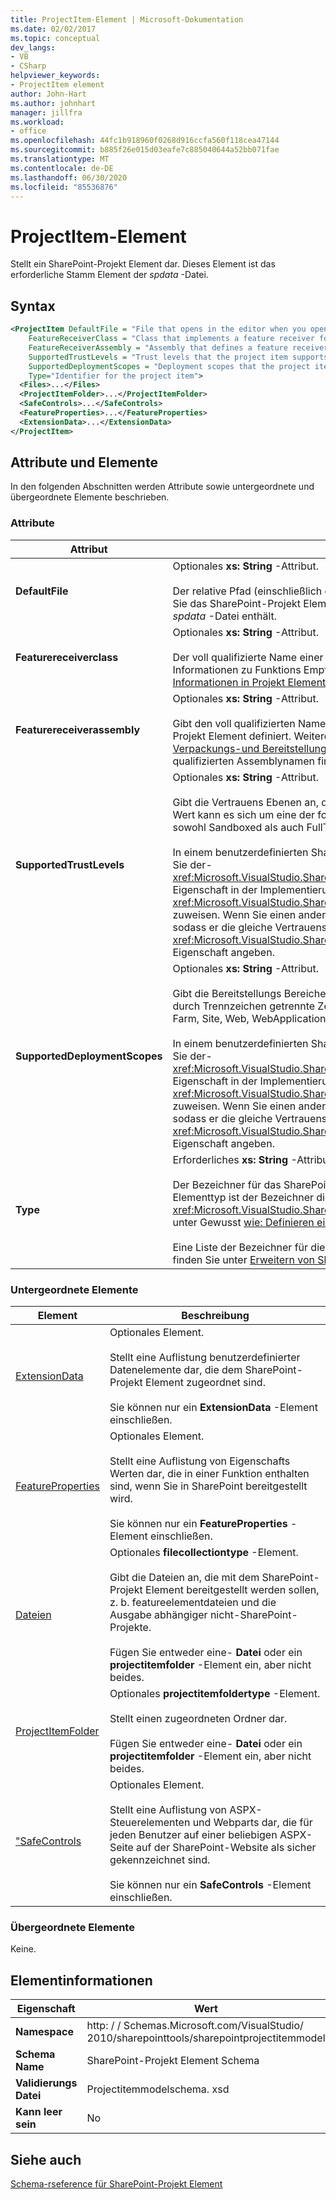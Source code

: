 ```yaml
---
title: ProjectItem-Element | Microsoft-Dokumentation
ms.date: 02/02/2017
ms.topic: conceptual
dev_langs:
- VB
- CSharp
helpviewer_keywords:
- ProjectItem element
author: John-Hart
ms.author: johnhart
manager: jillfra
ms.workload:
- office
ms.openlocfilehash: 44fc1b918960f0268d916ccfa560f118cea47144
ms.sourcegitcommit: b885f26e015d03eafe7c885040644a52bb071fae
ms.translationtype: MT
ms.contentlocale: de-DE
ms.lasthandoff: 06/30/2020
ms.locfileid: "85536876"
---
```

# <a name="projectitem-element"></a>ProjectItem-Element
  Stellt ein SharePoint-Projekt Element dar. Dieses Element ist das erforderliche Stamm Element der *spdata* -Datei.

## <a name="syntax"></a>Syntax

```xml
<ProjectItem DefaultFile = "File that opens in the editor when you open the project item"
    FeatureReceiverClass = "Class that implements a feature receiver for the project item"
    FeatureReceiverAssembly = "Assembly that defines a feature receiver for the project item"
    SupportedTrustLevels = "Trust levels that the project item supports"
    SupportedDeploymentScopes = "Deployment scopes that the project item supports"
    Type="Identifier for the project item">
  <Files>...</Files>
  <ProjectItemFolder>...</ProjectItemFolder>
  <SafeControls>...</SafeControls>
  <FeatureProperties>...</FeatureProperties>
  <ExtensionData>...</ExtensionData>
</ProjectItem>
```

## <a name="attributes-and-elements"></a>Attribute und Elemente
 In den folgenden Abschnitten werden Attribute sowie untergeordnete und übergeordnete Elemente beschrieben.

### <a name="attributes"></a>Attribute

|Attribut|BESCHREIBUNG|
|---------------|-----------------|
|**DefaultFile**|Optionales **xs: String** -Attribut.<br /><br /> Der relative Pfad (einschließlich des Datei namens) der Datei, die im Visual Studio-Editor geöffnet wird, wenn Sie das SharePoint-Projekt Element in **Projektmappen-Explorer**öffnen. Der Pfad ist relativ zum Ordner, der die *spdata* -Datei enthält.|
|**Featurereceiverclass**|Optionales **xs: String** -Attribut.<br /><br /> Der voll qualifizierte Name einer Funktions Empfängerklasse für dieses SharePoint-Projekt Element. Weitere Informationen zu Funktions Empfängern finden Sie unter [Bereitstellen von Verpackungs-und Bereitstellungs Informationen in Projekt Elementen](../sharepoint/providing-packaging-and-deployment-information-in-project-items.md).|
|**Featurereceiverassembly**|Optionales **xs: String** -Attribut.<br /><br /> Gibt den voll qualifizierten Namen einer Assembly an, die einen Funktions Empfänger für dieses SharePoint-Projekt Element definiert. Weitere Informationen zu Funktions Empfängern finden Sie unter [Bereitstellen von Verpackungs-und Bereitstellungs Informationen in Projekt Elementen](../sharepoint/providing-packaging-and-deployment-information-in-project-items.md). Weitere Informationen zu voll qualifizierten Assemblynamen finden [Assembly Names](/dotnet/framework/app-domains/assembly-names)Sie unter Assemblynamen.|
|**SupportedTrustLevels**|Optionales **xs: String** -Attribut.<br /><br /> Gibt die Vertrauens Ebenen an, die von diesem SharePoint-Projekt Element unterstützt werden. Bei diesem Wert kann es sich um eine der folgenden Zeichen folgen handeln: Sandbox, FullTrust oder all. Der Wert all gibt sowohl Sandboxed als auch FullTrust an.<br /><br /> In einem benutzerdefinierten SharePoint-Projekt Elementtyp entspricht der Wert dieses Attributs dem Wert, den Sie der- <xref:Microsoft.VisualStudio.SharePoint.ISharePointProjectItemTypeDefinition.SupportedTrustLevels%2A> Eigenschaft in der Implementierung der- <xref:Microsoft.VisualStudio.SharePoint.ISharePointProjectItemTypeProvider.InitializeType%2A> Methode zuweisen. Wenn Sie einen anderen Wert für dieses Attribut angeben, überschreibt Visual Studio den Wert, sodass er die gleiche Vertrauens Ebene angibt, die Sie in der- <xref:Microsoft.VisualStudio.SharePoint.ISharePointProjectItemTypeDefinition.SupportedTrustLevels%2A> Eigenschaft angeben.|
|**SupportedDeploymentScopes**|Optionales **xs: String** -Attribut.<br /><br /> Gibt die Bereitstellungs Bereiche an, die dieses SharePoint-Projekt Element unterstützt. Dieser Wert ist eine durch Trennzeichen getrennte Zeichenfolge, die aus einer oder mehreren der folgenden Zeichen folgen besteht: Farm, Site, Web, WebApplication oder Package. Beispiel: `Web, Site`<br /><br /> In einem benutzerdefinierten SharePoint-Projekt Elementtyp entspricht der Wert dieses Attributs dem Wert, den Sie der- <xref:Microsoft.VisualStudio.SharePoint.ISharePointProjectItemTypeDefinition.SupportedDeploymentScopes%2A> Eigenschaft in der Implementierung der- <xref:Microsoft.VisualStudio.SharePoint.ISharePointProjectItemTypeProvider.InitializeType%2A> Methode zuweisen. Wenn Sie einen anderen Wert für dieses Attribut angeben, überschreibt Visual Studio den Wert, sodass er die gleiche Vertrauens Ebene angibt, die Sie in der- <xref:Microsoft.VisualStudio.SharePoint.ISharePointProjectItemTypeDefinition.SupportedDeploymentScopes%2A> Eigenschaft angeben.|
|**Type**|Erforderliches **xs: String** -Attribut.<br /><br /> Der Bezeichner für das SharePoint-Projekt Element. In einem benutzerdefinierten SharePoint-Projekt Elementtyp ist der Bezeichner die Zeichenfolge, die Sie an das-Objekt übergeben <xref:Microsoft.VisualStudio.SharePoint.SharePointProjectItemTypeAttribute> . Weitere Informationen finden Sie unter Gewusst [wie: Definieren eines SharePoint-Projekt Elementtyps](../sharepoint/how-to-define-a-sharepoint-project-item-type.md).<br /><br /> Eine Liste der Bezeichner für die integrierten SharePoint-Projekt Elemente, die in Visual Studio enthalten sind, finden Sie unter [Erweitern von SharePoint-Projekt Elementen](../sharepoint/extending-sharepoint-project-items.md).|

### <a name="child-elements"></a>Untergeordnete Elemente

|Element|Beschreibung|
|-------------|-----------------|
|[ExtensionData](../sharepoint/extensiondata-element.md)|Optionales Element.<br /><br /> Stellt eine Auflistung benutzerdefinierter Datenelemente dar, die dem SharePoint-Projekt Element zugeordnet sind.<br /><br /> Sie können nur ein **ExtensionData** -Element einschließen.|
|[FeatureProperties](../sharepoint/featureproperties-element.md)|Optionales Element.<br /><br /> Stellt eine Auflistung von Eigenschafts Werten dar, die in einer Funktion enthalten sind, wenn Sie in SharePoint bereitgestellt wird.<br /><br /> Sie können nur ein **FeatureProperties** -Element einschließen.|
|[Dateien](../sharepoint/files-element.md)|Optionales **filecollectiontype** -Element.<br /><br /> Gibt die Dateien an, die mit dem SharePoint-Projekt Element bereitgestellt werden sollen, z. b. featureelementdateien und die Ausgabe abhängiger nicht-SharePoint-Projekte.<br /><br /> Fügen Sie entweder eine- **Datei** oder ein **projectitemfolder** -Element ein, aber nicht beides.|
|[ProjectItemFolder](../sharepoint/projectitemfolder-element.md)|Optionales **projectitemfoldertype** -Element.<br /><br /> Stellt einen zugeordneten Ordner dar.<br /><br /> Fügen Sie entweder eine- **Datei** oder ein **projectitemfolder** -Element ein, aber nicht beides.|
|["SafeControls](../sharepoint/safecontrols-element.md)|Optionales Element.<br /><br /> Stellt eine Auflistung von ASPX-Steuerelementen und Webparts dar, die für jeden Benutzer auf einer beliebigen ASPX-Seite auf der SharePoint-Website als sicher gekennzeichnet sind.<br /><br /> Sie können nur ein **SafeControls** -Element einschließen.|

### <a name="parent-elements"></a>Übergeordnete Elemente
 Keine.

## <a name="element-information"></a>Elementinformationen

|Eigenschaft|Wert|
|-|-|
|**Namespace**|http: \/ \/ Schemas.Microsoft.com/VisualStudio/<br>2010/sharepointtools/sharepointprojectitemmodel|
|**Schema Name**|SharePoint-Projekt Element Schema|
|**Validierungs Datei**|Projectitemmodelschema. xsd|
|**Kann leer sein**|No|

## <a name="see-also"></a>Siehe auch
[Schema-rseference für SharePoint-Projekt Element](../sharepoint/sharepoint-project-item-schema-reference.md)
